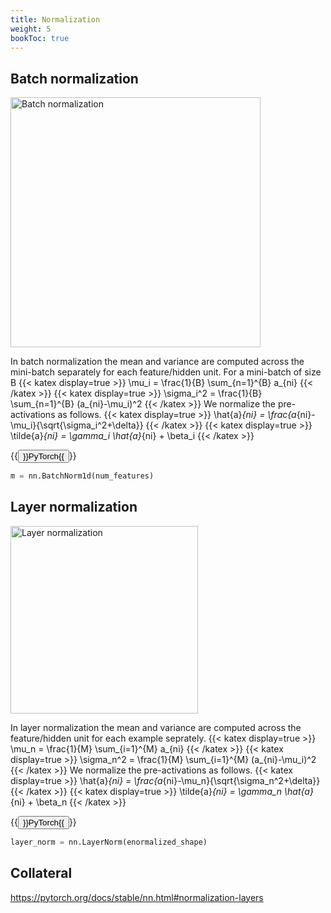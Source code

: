 ```yaml
---
title: Normalization
weight: 5
bookToc: true
---
```




## Batch normalization

<img src="https://vikasraykar.github.io/deeplearning/batch.jpeg" alt="Batch normalization" width="400"/>

In batch normalization the mean and variance are computed across the mini-batch separately for each feature/hidden unit. For a mini-batch of size B
{{< katex display=true >}}
\mu_i = \frac{1}{B} \sum_{n=1}^{B} a_{ni}
{{< /katex >}}
{{< katex display=true >}}
\sigma_i^2 = \frac{1}{B} \sum_{n=1}^{B} (a_{ni}-\mu_i)^2
{{< /katex >}}
We normalize the pre-activations as follows.
{{< katex display=true >}}
\hat{a}_{ni} = \frac{a_{ni}-\mu_i}{\sqrt{\sigma_i^2+\delta}}
{{< /katex >}}
{{< katex display=true >}}
\tilde{a}_{ni} = \gamma_i \hat{a}_{ni} + \beta_i
{{< /katex >}}

{{<button href="https://pytorch.org/docs/stable/generated/torch.nn.BatchNorm1d.html#torch.nn.BatchNorm1d">}}PyTorch{{</button>}}
```python
m = nn.BatchNorm1d(num_features)
```

## Layer normalization

<img src="https://vikasraykar.github.io/deeplearning/layer.jpeg" alt="Layer normalization" width="300"/>

In layer normalization the mean and variance are computed across the feature/hidden unit for each example seprately.
{{< katex display=true >}}
\mu_n = \frac{1}{M} \sum_{i=1}^{M} a_{ni}
{{< /katex >}}
{{< katex display=true >}}
\sigma_n^2 = \frac{1}{M} \sum_{i=1}^{M} (a_{ni}-\mu_i)^2
{{< /katex >}}
We normalize the pre-activations as follows.
{{< katex display=true >}}
\hat{a}_{ni} = \frac{a_{ni}-\mu_n}{\sqrt{\sigma_n^2+\delta}}
{{< /katex >}}
{{< katex display=true >}}
\tilde{a}_{ni} = \gamma_n \hat{a}_{ni} + \beta_n
{{< /katex >}}

{{<button href="https://pytorch.org/docs/stable/generated/torch.nn.LayerNorm.html#torch.nn.LayerNorm">}}PyTorch{{</button>}}
```python
layer_norm = nn.LayerNorm(enormalized_shape)
```

## Collateral

https://pytorch.org/docs/stable/nn.html#normalization-layers
